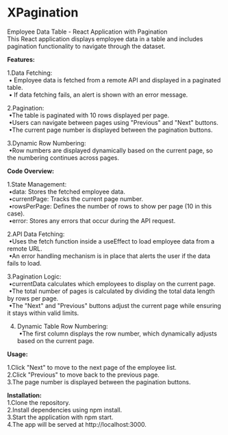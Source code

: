# XPagination <br> 
Employee Data Table - React Application with Pagination<br />
This React application displays employee data in a table and includes pagination functionality to navigate through the dataset.

<b>Features:</b><br />

1.Data Fetching:<br />
&nbsp;• Employee data is fetched from a remote API and displayed in a paginated table.<br />
&nbsp;• If data fetching fails, an alert is shown with an error message.<br />
    
2.Pagination:<br />
&nbsp;•The table is paginated with 10 rows displayed per page.<br />
&nbsp;•Users can navigate between pages using "Previous" and "Next" buttons.<br />
&nbsp;•The current page number is displayed between the pagination buttons.<br />

3.Dynamic Row Numbering:<br />
&nbsp;•Row numbers are displayed dynamically based on the current page, so the 
numbering continues across pages.<br />

<b>Code Overview:</b><br />

1.State Management:<br />
&nbsp;•data: Stores the fetched employee data.<br />
&nbsp;•currentPage: Tracks the current page number.<br />
&nbsp;•rowsPerPage: Defines the number of rows to show per page (10 in this case).<br />
&nbsp;•error: Stores any errors that occur during the API request.<br />

2.API Data Fetching:<br />
&nbsp;•Uses the fetch function inside a useEffect to load employee data from a remote URL.<br />
&nbsp;•An error handling mechanism is in place that alerts the user if the data fails to load.<br />

3.Pagination Logic:<br />
&nbsp;•currentData calculates which employees to display on the current page.<br />
&nbsp;•The total number of pages is calculated by dividing the total data length by rows per page.<br />
&nbsp;•The "Next" and "Previous" buttons adjust the current page while ensuring it stays within valid limits.<br />

4. Dynamic Table Row Numbering:<br />
&nbsp;•The first column displays the row number, which dynamically adjusts based on the current page.<br />

<b>Usage:</b><br />

1.Click "Next" to move to the next page of the employee list.<br />
2.Click "Previous" to move back to the previous page.<br />
3.The page number is displayed between the pagination buttons.<br />

<b>Installation:</b><br />
1.Clone the repository.<br />
2.Install dependencies using npm install.<br />
3.Start the application with npm start.<br />
4.The app will be served at http://localhost:3000.<br />
